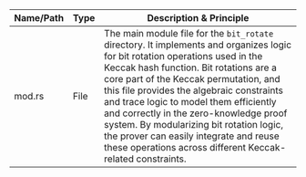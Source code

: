 | Name/Path   | Type      | Description & Principle                                                                                                                                                                                                                                   |
|-------------|-----------|----------------------------------------------------------------------------------------------------------------------------------------------------------------------------------------------------------------------------------------------------------|
| mod.rs      | File      | The main module file for the `bit_rotate` directory. It implements and organizes logic for bit rotation operations used in the Keccak hash function. Bit rotations are a core part of the Keccak permutation, and this file provides the algebraic constraints and trace logic to model them efficiently and correctly in the zero-knowledge proof system. By modularizing bit rotation logic, the prover can easily integrate and reuse these operations across different Keccak-related constraints. |